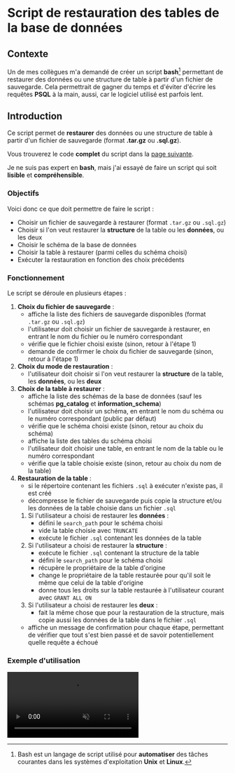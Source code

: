 <script setup>
import CustomContainer from '/components/CustomContainer.vue'
</script>

# Script de restauration des tables de la base de données

## Contexte

Un de mes collègues m'a demandé de créer un script **bash**[^1] permettant de restaurer des données ou une structure de table à partir d'un fichier de sauvegarde.
Cela permettrait de gagner du temps et d'éviter d'écrire les requêtes **PSQL** à la main, aussi, car le logiciel utilisé est parfois lent.

## Introduction

Ce script permet de **restaurer** des données ou une structure de table à partir d'un fichier de sauvegarde (format **.tar.gz** ou **.sql.gz**).

<custom-container type="info">
<p>
Vous trouverez le code <strong>complet</strong> du script dans la <a href="./codes/script-restauration">page suivante</a>.
</p>
<p>
Je ne suis pas expert en <b>bash</b>, mais j'ai essayé de faire un script qui soit <b>lisible</b> et <b>compréhensible</b>.
</p>
</custom-container>

### Objectifs

Voici donc ce que doit permettre de faire le script :

* Choisir un fichier de sauvegarde à restaurer (format `.tar.gz` ou `.sql.gz`)
* Choisir si l'on veut restaurer la **structure** de la table ou les **données**, ou les deux
* Choisir le schéma de la base de données
* Choisir la table à restaurer (parmi celles du schéma choisi)
* Exécuter la restauration en fonction des choix précédents

### Fonctionnement

Le script se déroule en plusieurs étapes :

1. **Choix du fichier de sauvegarde** :
   * affiche la liste des fichiers de sauvegarde disponibles (format `.tar.gz` ou `.sql.gz`) 
   * l'utilisateur doit choisir un fichier de sauvegarde à restaurer, en entrant le nom du fichier ou le numéro correspondant
   * vérifie que le fichier choisi existe (sinon, retour à l'étape 1)
   * demande de confirmer le choix du fichier de sauvegarde (sinon, retour à l'étape 1)
2. **Choix du mode de restauration** :
   * l'utilisateur doit choisir si l'on veut restaurer la **structure** de la table, les **données**, ou les **deux**
3. **Choix de la table à restaurer** :
   * affiche la liste des schémas de la base de données (sauf les schémas **pg_catalog** et **information_schema**)
   * l'utilisateur doit choisir un schéma, en entrant le nom du schéma ou le numéro correspondant (public par défaut)
   * vérifie que le schéma choisi existe (sinon, retour au choix du schéma)
   * affiche la liste des tables du schéma choisi
   * l'utilisateur doit choisir une table, en entrant le nom de la table ou le numéro correspondant
   * vérifie que la table choisie existe (sinon, retour au choix du nom de la table)
4. **Restauration de la table** :
   * si le répertoire contenant les fichiers `.sql` à exécuter n'existe pas, il est créé
   * décompresse le fichier de sauvegarde puis copie la structure et/ou les données de la table choisie dans un fichier `.sql`
   1. Si l'utilisateur a choisi de restaurer les **données** :
      * défini le `search_path` pour le schéma choisi
      * vide la table choisie avec `TRUNCATE`
      * exécute le fichier `.sql` contenant les données de la table
   2. Si l'utilisateur a choisi de restaurer la **structure** :
      * exécute le fichier `.sql` contenant la structure de la table
      * défini le `search_path` pour le schéma choisi
      * récupère le propriétaire de la table d'origine
      * change le propriétaire de la table restaurée pour qu'il soit le même que celui de la table d'origine
      * donne tous les droits sur la table restaurée à l'utilisateur courant avec `GRANT ALL ON`
   3. Si l'utilisateur a choisi de restaurer les **deux** :
      * fait la même chose que pour la restauration de la structure, mais copie aussi les données de la table dans le fichier `.sql`
   * affiche un message de confirmation pour chaque étape, permettant de vérifier que tout s'est bien passé et de savoir potentiellement quelle requête a échoué

### Exemple d'utilisation

<video controls muted autoplay loop style="margin: 0 auto; max-width: 100%">
    <source src="/video/demo-script-restauration.mkv?url" type="video/mp4">
    Your browser does not support the video tag. 
</video>

[^1]: Bash est un langage de script utilisé pour **automatiser** des tâches courantes dans les systèmes d'exploitation **Unix** et **Linux**.